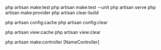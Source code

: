 php artisan make:test
php artisan make:test --unit
php artisan serve
php artisan make:provider
php artisan clear-build

php artisan config:cache
php artisan config:clear

php artisan view:cache
php artisan view:clear

php artisan make:controller [NameController]

